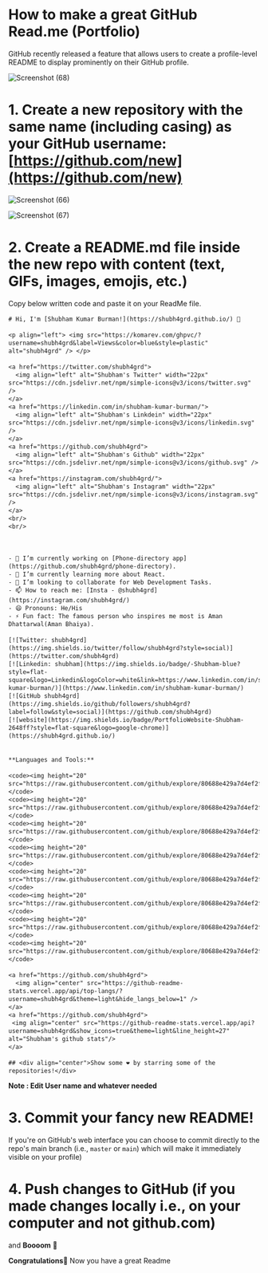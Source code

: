 # How to make a great GitHub Read.me (Portfolio)


GitHub recently released a feature that allows users to create a profile-level README to display prominently on their GitHub profile.

![Screenshot (68)](https://user-images.githubusercontent.com/71748600/104558442-cd8ba280-5668-11eb-8716-347bc1c1ca9b.png)

# 1.  Create a new repository with the same name (including casing) as your GitHub username:  [https://github.com/new](https://github.com/new)
    
    

![Screenshot (66)](https://user-images.githubusercontent.com/71748600/104558451-d3818380-5668-11eb-8d2a-f69a3a5f4dbb.png)

![Screenshot (67)](https://user-images.githubusercontent.com/71748600/104558447-d11f2980-5668-11eb-8f9f-a125562fab21.png)

# 2.  Create a README.md file inside the new repo with content (text, GIFs, images, emojis, etc.)

 Copy below written code and paste it on your ReadMe file. 
        
    # Hi, I'm [Shubham Kumar Burman!](https://shubh4grd.github.io/) 👋
    
    <p align="left"> <img src="https://komarev.com/ghpvc/?username=shubh4grd&label=Views&color=blue&style=plastic" alt="shubh4grd" /> </p>
    
    <a href="https://twitter.com/shubh4grd">
      <img align="left" alt="Shubham's Twitter" width="22px" src="https://cdn.jsdelivr.net/npm/simple-icons@v3/icons/twitter.svg" />
    </a>
    <a href="https://linkedin.com/in/shubham-kumar-burman/">
      <img align="left" alt="Shubham's Linkdein" width="22px" src="https://cdn.jsdelivr.net/npm/simple-icons@v3/icons/linkedin.svg" />
    </a>
    <a href="https://github.com/shubh4grd">
      <img align="left" alt="Shubham's Github" width="22px" src="https://cdn.jsdelivr.net/npm/simple-icons@v3/icons/github.svg" />
    </a>
    <a href="https://instagram.com/shubh4grd/">
      <img align="left" alt="Shubham's Instagram" width="22px" src="https://cdn.jsdelivr.net/npm/simple-icons@v3/icons/instagram.svg" />
    </a>
    <br/>
    <br/>
    
    
    
    - 🔭 I’m currently working on [Phone-directory app](https://github.com/shubh4grd/phone-directory).
    - 🌱 I’m currently learning more about React.
    - 👯 I’m looking to collaborate for Web Development Tasks.
    - 📫 How to reach me: [Insta - @shubh4grd](https://instagram.com/shubh4grd/)
    - 😄 Pronouns: He/His
    - ⚡ Fun fact: The famous person who inspires me most is Aman Dhattarwal(Aman Bhaiya).
    
    [![Twitter: shubh4grd](https://img.shields.io/twitter/follow/shubh4grd?style=social)](https://twitter.com/shubh4grd)
    [![Linkedin: shubham](https://img.shields.io/badge/-Shubham-blue?style=flat-square&logo=Linkedin&logoColor=white&link=https://www.linkedin.com/in/shubham-kumar-burman/)](https://www.linkedin.com/in/shubham-kumar-burman/)
    [![GitHub shubh4grd](https://img.shields.io/github/followers/shubh4grd?label=follow&style=social)](https://github.com/shubh4grd)
    [![website](https://img.shields.io/badge/PortfolioWebsite-Shubham-2648ff?style=flat-square&logo=google-chrome)](https://shubh4grd.github.io/)
    
    
    **Languages and Tools:**  
    
    <code><img height="20" src="https://raw.githubusercontent.com/github/explore/80688e429a7d4ef2fca1e82350fe8e3517d3494d/topics/html/html.png"></code>
    <code><img height="20" src="https://raw.githubusercontent.com/github/explore/80688e429a7d4ef2fca1e82350fe8e3517d3494d/topics/css/css.png"></code>
    <code><img height="20" src="https://raw.githubusercontent.com/github/explore/80688e429a7d4ef2fca1e82350fe8e3517d3494d/topics/javascript/javascript.png"></code>
    <code><img height="20" src="https://raw.githubusercontent.com/github/explore/80688e429a7d4ef2fca1e82350fe8e3517d3494d/topics/react/react.png"></code> 
    <code><img height="20" src="https://raw.githubusercontent.com/github/explore/80688e429a7d4ef2fca1e82350fe8e3517d3494d/topics/bootstrap/bootstrap.png"></code>
    <code><img height="20" src="https://raw.githubusercontent.com/github/explore/80688e429a7d4ef2fca1e82350fe8e3517d3494d/topics/c/c.png"></code>
    <code><img height="20" src="https://raw.githubusercontent.com/github/explore/80688e429a7d4ef2fca1e82350fe8e3517d3494d/topics/php/php.png"></code> 
    <code><img height="20" src="https://raw.githubusercontent.com/github/explore/80688e429a7d4ef2fca1e82350fe8e3517d3494d/topics/python/python.png"></code>
    
    <a href="https://github.com/shubh4grd">
      <img align="center" src="https://github-readme-stats.vercel.app/api/top-langs/?username=shubh4grd&theme=light&hide_langs_below=1" />
    </a>
    <a href="https://github.com/shubh4grd">
     <img align="center" src="https://github-readme-stats.vercel.app/api?username=shubh4grd&show_icons=true&theme=light&line_height=27" alt="Shubham's github stats"/>
    </a>
    
    ## <div align="center">Show some ❤️ by starring some of the repositories!</div>

**Note : Edit User name and whatever needed**

# 3.  Commit your fancy new README!
    
 If you're on GitHub's web interface you can choose to commit directly to the repo's main branch (i.e.,  `master`  or  `main`) which will make it immediately visible on your profile)
# 4.  Push changes to GitHub (if you made changes locally i.e., on your computer and not github.com)

and **Boooom** 🎇

 **Congratulations🎉**
Now you have a great Readme
    




